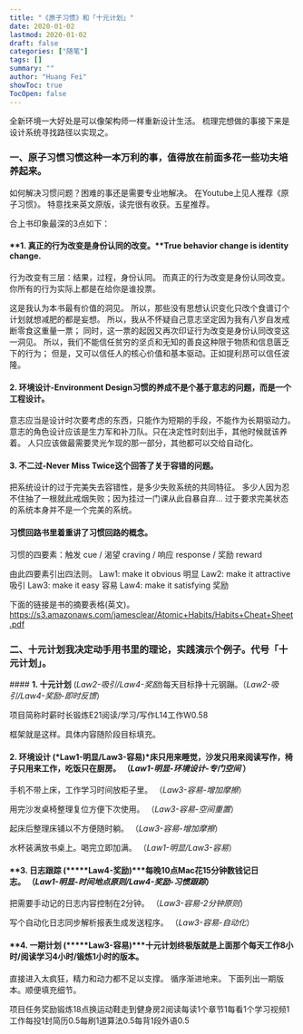 ```yaml
---
title: "《原子习惯》和「十元计划」"
date: 2020-01-02
lastmod: 2020-01-02
draft: false
categories: ["随笔"]
tags: []
summary: ""
author: "Huang Fei"
showToc: true
TocOpen: false
---
```


全新环境一大好处是可以像架构师一样重新设计生活。
梳理完想做的事接下来是设计系统寻找路径以实现之。

### **一、原子习惯**习惯这种一本万利的事，值得放在前面多花一些功夫培养起来。

如何解决习惯问题？困难的事还是需要专业地解决。
在Youtube上见人推荐《原子习惯》。
特意找来英文原版，读完很有收获。五星推荐。

合上书印象最深的3点如下：

#### **1. 真正的行为改变是身份认同的改变。**True behavior change is identity change.
行为改变有三层：结果，过程，身份认同。 
而真正的行为改变是身份认同改变。
你所有的行为实际上都是在给你是谁投票。

这是我认为本书最有价值的洞见。
所以，那些没有思想认识变化只改个食谱订个计划就想减肥的都是妄想。 
所以，我从不怀疑自己意志坚定因为我有八岁自发戒断零食这重量一票；
同时，这一票的起因又再次印证行为改变是身份认同改变这一洞见。
所以，我们不能信任贫穷的坚贞和无知的善良这种限于物质和信息匮乏下的行为；
但是，又可以信任人的核心价值和基本驱动。正如提利昂可以信任波隆。

#### **2. 环境设计-Environment Design**习惯的养成不是个基于意志的问题，而是一个工程设计。
意志应当是设计时次要考虑的东西，只能作为短期的手段，不能作为长期驱动力。
意志的角色设计应该是生力军和补刀队。只在决定性时刻出手，其他时候就该养着。
人只应该做最需要灵光乍现的那一部分，其他都可以交给自动化。

#### **3. 不二过-Never Miss Twice**这个回答了关于容错的问题。
把系统设计的过于完美失去容错性，是多少失败系统的共同特征。
多少人因为忍不住抽了一根就此戒烟失败；因为挂过一门课从此自暴自弃...
过于要求完美状态的系统本身并不是一个完美的系统。

#### **习惯回路**书里着重讲了习惯回路的概念。
习惯的四要素：触发 cue / 渴望 craving / 响应 response / 奖励 reward

[](http://f3i.fun/wp-content/uploads/2020/01/The-habit-loop-829x1024.png)由此四要素引出四法则。
Law1: make it obvious 明显
Law2: make it attractive 吸引
Law3: make it easy 容易
Law4: make it satisfying 奖励 

下面的链接是书的摘要表格(英文)。 https://s3.amazonaws.com/jamesclear/Atomic+Habits/Habits+Cheat+Sheet.pdf

### **二、十元计划**我决定动手用书里的理论，实践演示个例子。代号「十元计划」。

[](http://f3i.fun/wp-content/uploads/2020/01/161157724-1024x576.jpg)#### **1. 十元计划** (*Law2-吸引/Law4-奖励*)每天目标挣十元钢蹦。（*Law2-吸引/Law4-奖励-即时反馈*）

项目简称时薪时长锻炼E21阅读/学习/写作L14工作W0.58

框架就是这样。具体内容随阶段目标填充。

#### **2. 环境设计** (*Law1-明显/Law3-容易)*床只用来睡觉，沙发只用来阅读写作，椅子只用来工作，吃饭只在厨房。 （*Law1-明显-环境设计-专门空间* ）

手机不带上床，工作学习时间放柜子里。 （*Law3-容易-增加摩擦*）

用完沙发桌椅整理复位方便下次使用。 （*Law3-容易-空间重置*）

起床后整理床铺以不方便随时躺。 （*Law3-容易-增加摩擦*）

水杯装满放书桌上。喝完立即加满。 （*Law1-明显/Law3-容易*）

#### **3. 日志跟踪 (*****Law4-奖励)***每晚10点Mac花15分钟数钱记日志。 （*Law1-明显-时间地点原则/Law4-奖励-习惯跟踪*）

把需要手动记的日志内容控制在2分钟。 （*Law3-容易-2分钟原则*）

写个自动化日志同步解析报表生成发送程序。 （*Law3-容易-自动化*）

#### **4. 一期计划 (*****Law3-容易)***十元计划终极版就是上面那个每天工作8小时/阅读学习4小时/锻炼1小时的版本。
直接进入太疯狂，精力和动力都不足以支撑。
循序渐进地来。
下面列出一期版本。顺便填充细节。 

项目任务奖励锻炼18点换运动鞋走到健身房2阅读每读1个章节1每看1个学习视频1工作每投1封简历0.5每刷1道算法0.5每背1段外语0.5